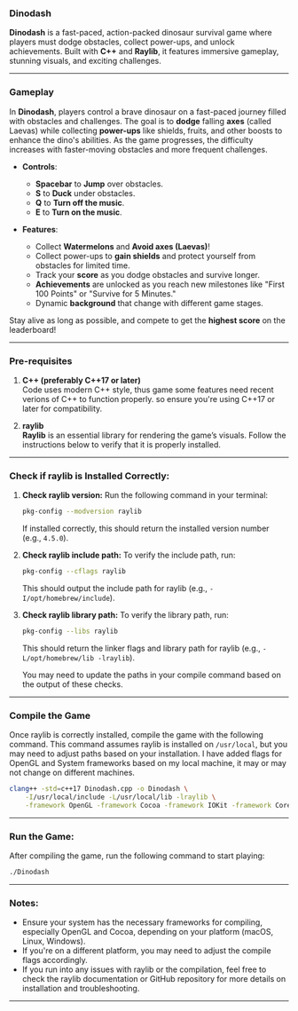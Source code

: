 ### **Dinodash**
**Dinodash** is a fast-paced, action-packed dinosaur survival game where players must dodge obstacles, collect power-ups, and unlock achievements. Built with **C++** and **Raylib**, it features immersive gameplay, stunning visuals, and exciting challenges.

---

### **Gameplay**

In **Dinodash**, players control a brave dinosaur on a fast-paced journey filled with obstacles and challenges. The goal is to **dodge** falling **axes** (called Laevas) while collecting **power-ups** like shields, fruits, and other boosts to enhance the dino's abilities. As the game progresses, the difficulty increases with faster-moving obstacles and more frequent challenges.

- **Controls**:  
   - **Spacebar** to **Jump** over obstacles.
   - **S** to **Duck** under obstacles.
   - **Q** to **Turn off the music**.
   - **E** to **Turn on the music**.

- **Features**:  
   - Collect **Watermelons** and **Avoid axes (Laevas)**!
   - Collect power-ups to **gain shields** and protect yourself from obstacles for limited time.
   - Track your **score** as you dodge obstacles and survive longer.
   - **Achievements** are unlocked as you reach new milestones like "First 100 Points" or "Survive for 5 Minutes."
   - Dynamic **background** that change with different game stages.

Stay alive as long as possible, and compete to get the **highest score** on the leaderboard!

---

### **Pre-requisites**

1. **C++ (preferably C++17 or later)**  
   Code uses modern C++ style, thus game some features need recent verions of C++ to function properly. so ensure you're using C++17 or later for compatibility.

2. **raylib**  
   **Raylib** is an essential library for rendering the game’s visuals. Follow the instructions below to verify that it is properly installed.

---

### **Check if raylib is Installed Correctly:**

1. **Check raylib version:**
   Run the following command in your terminal:
   ```bash
   pkg-config --modversion raylib
   ```
   If installed correctly, this should return the installed version number (e.g., `4.5.0`).

2. **Check raylib include path:**
   To verify the include path, run:
   ```bash
   pkg-config --cflags raylib
   ```
   This should output the include path for raylib (e.g., `-I/opt/homebrew/include`).

3. **Check raylib library path:**
   To verify the library path, run:
   ```bash
   pkg-config --libs raylib
   ```
   This should return the linker flags and library path for raylib (e.g., `-L/opt/homebrew/lib -lraylib`).

   You may need to update the paths in your compile command based on the output of these checks.

---

### **Compile the Game**

Once raylib is correctly installed, compile the game with the following command. This command assumes raylib is installed on `/usr/local`, but you may need to adjust paths based on your installation.
I have added flags for OpenGL and System frameworks based on my local machine, it may or may not change on different machines.

```bash
clang++ -std=c++17 Dinodash.cpp -o Dinodash \
    -I/usr/local/include -L/usr/local/lib -lraylib \
    -framework OpenGL -framework Cocoa -framework IOKit -framework CoreVideo
```

---

### **Run the Game:**

After compiling the game, run the following command to start playing:

```bash
./Dinodash
```

---

### **Notes:**

- Ensure your system has the necessary frameworks for compiling, especially OpenGL and Cocoa, depending on your platform (macOS, Linux, Windows).
- If you're on a different platform, you may need to adjust the compile flags accordingly.
- If you run into any issues with raylib or the compilation, feel free to check the raylib documentation or GitHub repository for more details on installation and troubleshooting.

---


